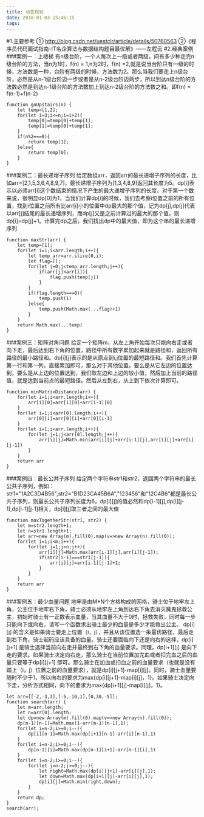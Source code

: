 ```yaml
---
title: 动态规划
date: 2018-01-03 15:46:15
tags:
---
```

#1.主要参考
① http://blog.csdn.net/uestclr/article/details/50760563
②《程序员代码面试指南-IT名企算法与数据结构题目最优解》——左程云
#2.经典案例
###案例一：上楼梯
有n级台阶，一个人每次上一级或者两级，问有多少种走完n级台阶的方法，当n为1时，f(n) = 1,n为2时，f(n) =2,就是说当台阶只有一级的时候，方法数是一种，台阶有两级的时候，方法数为2。那么当我们要走上n级台阶，必然是从n-1级台阶迈一步或者是从n-2级台阶迈两步，所以到达n级台阶的方法数必然是到达n-1级台阶的方法数加上到达n-2级台阶的方法数之和。即f(n) = f(n-1)+f(n-2)

```
function goUpstairs(n) {
    let temp=[1,2];
    for(let i=3;i<=n;i=i+2){
        temp[0]=temp[0]+temp[1];
        temp[1]=temp[0]+temp[1];
    }
    if(n%2===0){
        return temp[1];
    }else{
        return temp[0];
    }
}
```

###案例二：最长递增子序列
给定数组arr，返回arr的最长递增子序列的长度，比如arr=[2,1,5,3,6,4,8,9,7]，最长递增子序列为[1,3,4,8,9]返回其长度为5。dp[i]表示以必须arr[i]这个数结束的情况下产生的最大递增子序列的长度。对于第一个数来说，很明显dp[0]为1，当我们计算dp[i]的时候，我们去考察i位置之前的所有位置，找到i位置之前所有比arr[i]小的位置中dp最大的那个值，记为dp[j],dp[j]代表以arr[j]结尾的最长递增序列，而dp[j]又是之前计算过的最大的那个值，则dp[i]=dp[j]+1。计算完dp之后，我们找出dp中的最大值，即为这个串的最长递增序列

```
function maxStr(arr) {
    let temp=[1];
    for(let i=1;i<arr.length;i++){
        let temp_arr=arr.slice(0,i);
        let flag=[];
        for(let j=0;j<temp_arr.length;j++){
            if(arr[j]<arr[i]){
                flag.push(temp[j])
            }
        }
        if(flag.length===0){
            temp.push(1)
        }else{
            temp.push(Math.max(...flag)+1)
        }
    }
    return Math.max(...temp)
}
```
###案例三：矩阵对角问题
给定一个矩阵m，从左上角开始每次只能向右走或者向下走，最后达到右下角的位置，路径中所有数字累加起来就是路径和，返回所有路径的最小路径和。dp[i][j]表示的是从原点到i,j位置的最短路径和。我们首先计算第一行和第一列，直接累加即可，那么对于其他位置，要么是从它左边的位置达到，要么是从上边的位置达到，我们取左边和上边的较小值，然后加上当前的路径值，就是达到当前点的最短路径。然后从左到右，从上到下依次计算即可。

```
function minMatrixDistance(arr) {
    for(let i=1;i<arr.length;i++){
        arr[i][0]=arr[i][0]+arr[i-1][0]
    }
    for(let i=1;i<arr[0].length;i++){
        arr[0][i]=arr[0][i]+arr[0][i-1]
    }
    for(let i=1;i<arr.length;i++){
        for(let j=1;j<arr[0].length;j++){
            arr[i][j]=Math.min(arr[i][j]+arr[i-1][j],arr[i][j]+arr[i][j-1])
        }
    }
    return arr
}
```
###案例四：最长公共子序列
给定两个字符串str1和str2，返回两个字符串的最长公共子序列，例如：str1="1A2C3D4B56",str2="B1D23CA45B6A","123456"和"12C4B6"都是最长公共子序列，则最长公共子序列长度为6，dp[i][j]的值必然和dp[i-1][j],dp[i][j-1],dp[i-1][j-1]相关，dp[i][j]取三者之间的最大值

```
function maxTogetherStr(str1, str2) {
    let m=str2.length+1;
    let n=str1.length+1;
    let arr=new Array(m).fill(0).map(v=>new Array(n).fill(0));
    for(let i=1;i<m;i++){
        for(let j=1;j<n;j++){
            arr[i][j]=Math.max(arr[i-1][j],arr[i][j-1]);
            if(str2[i-1]===str1[j-1]){
                arr[i][j]=arr[i-1][j-1]+1;
            }
        }
    }
    return arr
}
```
###案例五：最少血量问题
地牢是由M*N个方格构成的网格，骑士位于地牢左上角，公主位于地牢右下角，骑士必须从地牢左上角到达右下角去消灭魔鬼拯救公主，初始时骑士有一正数表示血量，当其血量不大于0时，拯救失败，同时每一步只能向下或向右，请写一个函数求出骑士最少的血量是多少才能救出公主。
dp[i][j] 的含义是如果骑士要走上位置（i，j），并且从该位置选一条最优路径，最后走到右下角，骑士起码应该具备的血量。骑士还要面临向下还是向右的选择，dp[i][j+1] 是骑士选择当前向右走并最终到右下角的血量要求。同理，dp[i+1][j] 是向下走的要求。如果骑士决定向右走，那么骑士在当前位置加完血或者扣完血之后的血量只要等于dp[i][j+1] 即可。那么骑士在加血或扣血之前的血量要求（也就是没有踏上（i，j）位置之前的血量要求），就是dp[i][j+1]-map[i][j]。同时，骑士血量要随时不少于1，所以向右的要求为max{dp[i][j+1]-map[i][j]，1}。如果骑士决定向下走，分析方式相同，向下的要求为max{dp[i+1][j]-map[i][j]，1}。

```
let arr=[[-2,-3,3],[-5,-10,1],[0,30,-5]];
function search(arr) {
    let m=arr.length;
    let n=arr[0].length;
    let dp=new Array(m).fill(0).map(v=>new Array(n).fill(0));
    dp[m-1][n-1]=Math.max(1-arr[m-1][n-1],1);
    for(let i=n-2;i>=0;i--){
        dp[i][n-1]=Math.max(dp[i+1][n-1]-arr[i][n-1],1)
    }
    for(let i=n-2;i>=0;i--){
        dp[n-1][i]=Math.max(dp[n-1][i+1]-arr[n-1][i],1)
    }
    for(let i=n-2;i>=0;i--){
        for(let j=n-2;j>=0;j--){
            let right=Math.max(dp[i][j+1]-arr[i][j],1);
            let down=Math.max(dp[i+1][j]-arr[i][j],1);
            dp[i][j]=Math.min(right,down);
        }
    }
    return dp;
}
search(arr);
```
